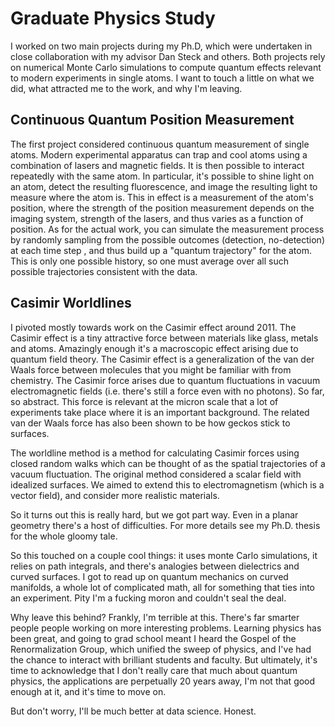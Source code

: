 # Graduate Physics Study

I worked on two main projects during my Ph.D, 
which were undertaken in close collaboration with my advisor Dan Steck and others. 
Both projects rely on numerical Monte Carlo simulations to compute quantum effects 
relevant to modern experiments in single atoms. 
I want to touch a little on what we did, what attracted me to the work,
and why I'm leaving.

## Continuous Quantum Position Measurement

The first project considered continuous quantum measurement of single atoms.
Modern experimental apparatus can trap and cool atoms using a combination of lasers and 
magnetic fields. It is then possible to interact repeatedly with the same atom. 
In particular, it's possible to shine light on an atom, detect the resulting fluorescence,
and image the resulting light to measure where the atom is.
This in effect is a measurement of the atom's position, where the strength of the 
position measurement depends on the imaging system, strength of the lasers, and thus varies 
as a function of position.
As for the actual work, you can simulate the measurement process by 
randomly sampling from the possible outcomes (detection, no-detection) at each time step ,
and thus build up a "quantum trajectory" for the atom.  This is only one possible history,
so one must average over all such possible trajectories consistent with the data.

## Casimir Worldlines

I pivoted mostly towards work on the Casimir effect around 2011.
The Casimir effect is a tiny attractive force between materials like glass, metals and atoms.
Amazingly enough it's a macroscopic effect arising due to quantum field theory. 
The Casimir effect is a generalization of the van der Waals force 
between molecules that you might be familiar with from chemistry. 
The Casimir force arises due to quantum fluctuations in vacuum electromagnetic fields
(i.e. there's still a force even with no photons).
So far, so abstract.  This force is relevant at the micron scale that a lot of 
experiments take place where it is an important background. 
The related van der Waals force has also been shown to be how geckos stick to surfaces.

The worldline method is a method for calculating Casimir forces using closed random walks
which can be thought of as the spatial trajectories of a vacuum fluctuation.
The original method considered a scalar field with idealized surfaces.
We aimed to extend this to electromagnetism (which is a vector field),
and consider more realistic materials. 

So it turns out this is really hard, but we got part way. 
Even in a planar geometry there's a host of difficulties. 
For more details see my Ph.D. thesis for the whole gloomy tale.

So this touched on a couple cool things: it uses monte Carlo simulations,
it relies on path integrals, and there's analogies between dielectrics and curved surfaces.
I got to read up on quantum mechanics on curved manifolds, a whole lot of complicated math,
all for something that ties into an experiment. 
Pity I'm a fucking moron and couldn't seal the deal.

Why leave this behind?
Frankly, I'm terrible at this.  There's far smarter people people working on more interesting problems.
Learning physics has been great, and going to grad school meant I heard the Gospel of the Renormalization Group,
which unified the sweep of physics, and I've had the chance to interact with brilliant students and faculty.
But ultimately, it's time to acknowledge that I don't really care that much about quantum physics,
the applications are perpetually 20 years away, 
I'm not that good enough at it, and it's time to move on.

But don't worry, I'll be much better at data science.  Honest. 

